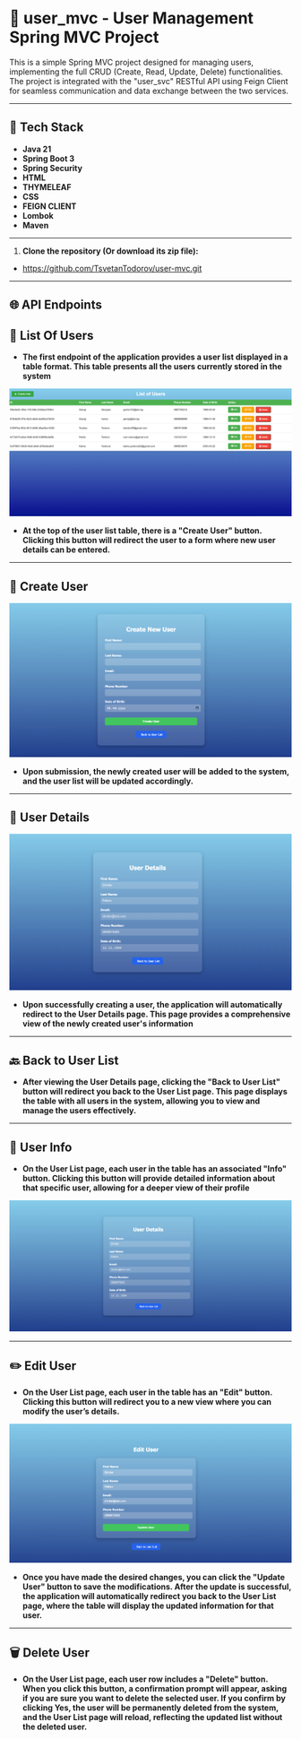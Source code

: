 # 🧾 user_mvc - User Management Spring MVC Project


This is a simple Spring MVC project designed for managing users, implementing the full CRUD (Create, Read, Update, Delete) functionalities. The project is integrated with the "user_svc" RESTful API using Feign Client for seamless communication and data exchange between the two services.


---


## 🚀 Tech Stack

- **Java 21**
- **Spring Boot 3**
- **Spring Security**
- **HTML**
- **THYMELEAF**
- **CSS**
- **FEIGN CLIENT**
- **Lombok**
- **Maven**


---

1. **Clone the repository (Or download its zip file):**

- https://github.com/TsvetanTodorov/user-mvc.git

--- 


## 🌐 API Endpoints

## 📄 List Of Users

- **The first endpoint of the application provides a user list displayed in a table format. This table presents all the users currently stored in the system**

![img.png](images/img.png)

- **At the top of the user list table, there is a "Create User" button. Clicking this button will redirect the user to a form where new user details can be entered.**

---

## 🚀 Create User

![img_1.png](images/img_1.png)

- **Upon submission, the newly created user will be added to the system, and the user list will be updated accordingly.**

---

## 📝 User Details

![img_2.png](images/img_2.png)


- **Upon successfully creating a user, the application will automatically redirect to the User Details page. This page provides a comprehensive view of the newly created user's information**


---

## 🔙 Back to User List
- **After viewing the User Details page, clicking the "Back to User List" button will redirect you back to the User List page. This page displays the table with all users in the system, allowing you to view and manage the users effectively.**

---


## 💼 User Info

- **On the User List page, each user in the table has an associated "Info" button. Clicking this button will provide detailed information about that specific user, allowing for a deeper view of their profile**

![img_3.png](images/img_3.png)

---

## ✏️ Edit User

- **On the User List page, each user in the table has an "Edit" button. Clicking this button will redirect you to a new view where you can modify the user’s details.**

![img_4.png](images/img_4.png)

- **Once you have made the desired changes, you can click the "Update User" button to save the modifications. After the update is successful, the application will automatically redirect you back to the User List page, where the table will display the updated information for that user.**


---

## 🗑️ Delete User

- **On the User List page, each user row includes a "Delete" button. When you click this button, a confirmation prompt will appear, asking if you are sure you want to delete the selected user.
If you confirm by clicking Yes, the user will be permanently deleted from the system, and the User List page will reload, reflecting the updated list without the deleted user.**